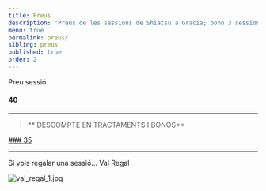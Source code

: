 ```yaml
---
title: Preus
description: "Preus de les sessions de Shiatsu a Gracia; bono 3 sessions, primera sessió i sessió puntual de shiatsu a Barcelona."
menu: true
permalink: preus/
sibling: preus
published: true
order: 2
---
```








Preu sessió

#### 40

---

> **  DESCOMPTE EN TRACTAMENTS I BONOS**

[### 35]()

---

Si vols regalar una sessió...
Val Regal

![val_regal_1.jpg]({{site.baseurl}}/image/val_regal_1.jpg)

